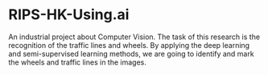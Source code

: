 # RIPS-HK-Using.ai
An industrial project about Computer Vision. The task of this research is the recognition of the traffic lines and wheels. By applying the deep learning and semi-supervised learning methods, we are going to identify and mark the wheels and traffic lines in the images.
